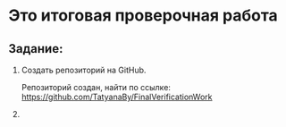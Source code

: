 # Это итоговая проверочная работа

## Задание:

1. Создать репозиторий на GitHub. 

   Репозиторий создан, найти по ссылке: https://github.com/TatyanaBy/FinalVerificationWork
2. 





